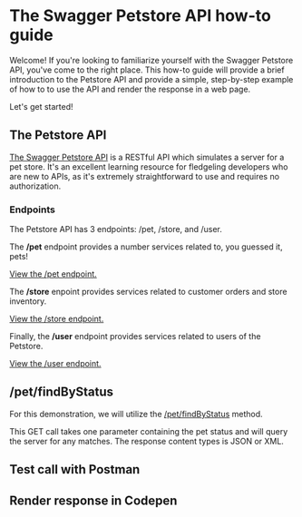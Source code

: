 # The Swagger Petstore API how-to guide

Welcome! If you're looking to familiarize yourself with the Swagger Petstore API, you've come to the right place. This how-to guide will provide a brief introduction to the Petstore API and provide a simple, step-by-step example of how to to use the API and render the response in a web page.

Let's get started!

## The Petstore API
[The Swagger Petstore API](https://petstore.swagger.io) is a RESTful API which simulates a server for a pet store. It's an excellent learning resource for fledgeling developers who are new to APIs, as it's extremely straightforward to use and requires no authorization. 

### Endpoints
The Petstore API has 3 endpoints: /pet, /store, and /user.

The **/pet** endpoint provides a number services related to, you guessed it, pets!

[View the /pet endpoint.](https://petstore.swagger.io/#/pet)

The **/store** enpoint provides services related to customer orders and store inventory.

[View the /store endpoint.](https://petstore.swagger.io/#/store)

Finally, the **/user** endpoint provides services related to users of the Petstore.

[View the /user endpoint.](https://petstore.swagger.io/#/user)

## /pet/findByStatus

For this demonstration, we will utilize the [/pet/findByStatus](https://petstore.swagger.io/#/pet/findPetsByStatus) method.

This GET call takes one parameter containing the pet status and will query the server for any matches. The response content types is JSON or XML.



## Test call with Postman

## Render response in Codepen
